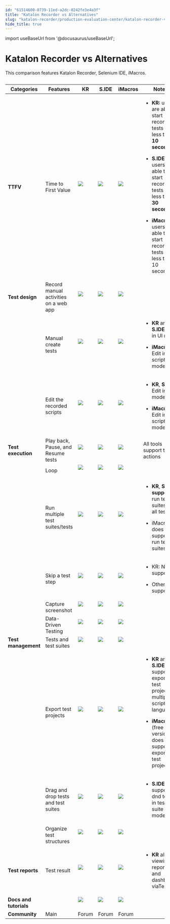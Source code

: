 ```yaml
---
id: "61514600-0739-11ed-a2dc-0242fe3e4a3f"
title: "Katalon Recorder vs Alternatives"
slug: "katalon-recorder/production-evaluation-center/katalon-recorder-vs-alternatives"
hide_title: true
---
```

import useBaseUrl from '@docusaurus/useBaseUrl';

  

# <a id="id" class="anchor_top_offset"/><a id="ariaid-title1" class="anchor_top_offset"/>Katalon Recorder vs Alternatives

  
    
<p xmlns="http://www.w3.org/1999/xhtml" className="p">This comparison features Katalon Recorder, Selenium IDE,   iMacros.</p> 
    
<table xmlns="http://www.w3.org/1999/xhtml" className="table"><caption /><thead className="thead">     <tr className>       <th className="entry anchor_top_offset" id="id__entry__1">         <strong className="ph b">Categories</strong>       </th>       <th className="entry anchor_top_offset" id="id__entry__2">         <strong className="ph b">Features</strong>       </th>       <th className="entry anchor_top_offset" id="id__entry__3">         <strong className="ph b">KR</strong>       </th>       <th className="entry anchor_top_offset" id="id__entry__4">         <strong className="ph b">S.IDE</strong>       </th>       <th className="entry anchor_top_offset" id="id__entry__5">         <strong className="ph b">iMacros</strong>       </th>       <th className="entry anchor_top_offset" id="id__entry__6">         <strong className="ph b">Notes</strong>       </th>     </tr>   </thead><tbody className="tbody">     <tr className>       <td className="entry" headers="id__entry__1 id__entry__2 id__entry__3 id__entry__4 id__entry__5 id__entry__6 ">         <strong className="ph b">TTFV</strong>       </td>       <td className="entry" headers="id__entry__1 id__entry__2 id__entry__3 id__entry__4 id__entry__5 id__entry__6 ">Time to First Value</td>       <td className="entry" headers="id__entry__1 id__entry__2 id__entry__3 id__entry__4 id__entry__5 id__entry__6 ">         <img className="image" src={useBaseUrl("https://raw.githubusercontent.com/katalon-studio/docs-images/master/katalon-recorder/docs/jtbd/katalon-recorder-vs-selenium-ide/image1.png")} /><br /><br />       </td>       <td className="entry" headers="id__entry__1 id__entry__2 id__entry__3 id__entry__4 id__entry__5 id__entry__6 ">         <img className="image" src={useBaseUrl("https://raw.githubusercontent.com/katalon-studio/docs-images/master/katalon-recorder/docs/jtbd/katalon-recorder-vs-selenium-ide/image2.png")} /><br /><br />       </td>       <td className="entry" headers="id__entry__1 id__entry__2 id__entry__3 id__entry__4 id__entry__5 id__entry__6 ">         <img className="image" src={useBaseUrl("https://raw.githubusercontent.com/katalon-studio/docs-images/master/katalon-recorder/docs/jtbd/katalon-recorder-vs-selenium-ide/image1.png")} /><br /><br />       </td>       <td className="entry" headers="id__entry__1 id__entry__2 id__entry__3 id__entry__4 id__entry__5 id__entry__6 ">         <ul className="ul">           <li className="li">             <p className="p">               <strong className="ph b">KR:</strong> users are able to start recording tests in               less than <strong className="ph b">10 seconds</strong>             </p>           </li>           <li className="li">             <p className="p">               <strong className="ph b">S.IDE:</strong> users are able to start recording tests               in less then <strong className="ph b">30 seconds</strong>             </p>           </li>           <li className="li">             <p className="p">               <strong className="ph b">iMacros:</strong> users are able to start recording               tests in less than 10 seconds</p>           </li>         </ul>       </td>     </tr>     <tr className>       <td className="entry" headers="id__entry__1 id__entry__2 id__entry__3 id__entry__4 id__entry__5 id__entry__6 ">         <strong className="ph b">Test design</strong>       </td>       <td className="entry" headers="id__entry__1 id__entry__2 id__entry__3 id__entry__4 id__entry__5 id__entry__6 ">Record manual activities on a web app</td>       <td className="entry" headers="id__entry__1 id__entry__2 id__entry__3 id__entry__4 id__entry__5 id__entry__6 ">         <img className="image" src={useBaseUrl("https://raw.githubusercontent.com/katalon-studio/docs-images/master/katalon-recorder/docs/jtbd/katalon-recorder-vs-selenium-ide/image1.png")} /><br /><br />       </td>       <td className="entry" headers="id__entry__1 id__entry__2 id__entry__3 id__entry__4 id__entry__5 id__entry__6 ">         <img className="image" src={useBaseUrl("https://raw.githubusercontent.com/katalon-studio/docs-images/master/katalon-recorder/docs/jtbd/katalon-recorder-vs-selenium-ide/image1.png")} /><br /><br />       </td>       <td className="entry" headers="id__entry__1 id__entry__2 id__entry__3 id__entry__4 id__entry__5 id__entry__6 ">         <img className="image" src={useBaseUrl("https://raw.githubusercontent.com/katalon-studio/docs-images/master/katalon-recorder/docs/jtbd/katalon-recorder-vs-selenium-ide/image1.png")} /><br /><br />       </td>       <td className="entry" headers="id__entry__1 id__entry__2 id__entry__3 id__entry__4 id__entry__5 id__entry__6 ">       </td></tr>     <tr className>       <td className="entry" headers="id__entry__1 id__entry__2 id__entry__3 id__entry__4 id__entry__5 id__entry__6 ">       </td><td className="entry" headers="id__entry__1 id__entry__2 id__entry__3 id__entry__4 id__entry__5 id__entry__6 ">Manual create tests</td>       <td className="entry" headers="id__entry__1 id__entry__2 id__entry__3 id__entry__4 id__entry__5 id__entry__6 ">         <img className="image" src={useBaseUrl("https://raw.githubusercontent.com/katalon-studio/docs-images/master/katalon-recorder/docs/jtbd/katalon-recorder-vs-selenium-ide/image1.png")} /><br /><br />       </td>       <td className="entry" headers="id__entry__1 id__entry__2 id__entry__3 id__entry__4 id__entry__5 id__entry__6 ">         <img className="image" src={useBaseUrl("https://raw.githubusercontent.com/katalon-studio/docs-images/master/katalon-recorder/docs/jtbd/katalon-recorder-vs-selenium-ide/image1.png")} /><br /><br />       </td>       <td className="entry" headers="id__entry__1 id__entry__2 id__entry__3 id__entry__4 id__entry__5 id__entry__6 ">         <img className="image" src={useBaseUrl("https://raw.githubusercontent.com/katalon-studio/docs-images/master/katalon-recorder/docs/jtbd/katalon-recorder-vs-selenium-ide/image1.png")} /><br /><br />       </td>       <td className="entry" headers="id__entry__1 id__entry__2 id__entry__3 id__entry__4 id__entry__5 id__entry__6 ">         <ul className="ul">           <li className="li">             <p className="p">               <strong className="ph b">KR</strong> and <strong className="ph b">S.IDE</strong>: Edit in UI               mode</p>           </li>           <li className="li">             <p className="p">               <strong className="ph b">iMacros</strong>: Edit in scripting mode</p>           </li>         </ul>       </td>     </tr>     <tr className>       <td className="entry" headers="id__entry__1 id__entry__2 id__entry__3 id__entry__4 id__entry__5 id__entry__6 ">       </td><td className="entry" headers="id__entry__1 id__entry__2 id__entry__3 id__entry__4 id__entry__5 id__entry__6 ">Edit the recorded scripts</td>       <td className="entry" headers="id__entry__1 id__entry__2 id__entry__3 id__entry__4 id__entry__5 id__entry__6 ">         <img className="image" src={useBaseUrl("https://raw.githubusercontent.com/katalon-studio/docs-images/master/katalon-recorder/docs/jtbd/katalon-recorder-vs-selenium-ide/image1.png")} /><br /><br />       </td>       <td className="entry" headers="id__entry__1 id__entry__2 id__entry__3 id__entry__4 id__entry__5 id__entry__6 ">         <img className="image" src={useBaseUrl("https://raw.githubusercontent.com/katalon-studio/docs-images/master/katalon-recorder/docs/jtbd/katalon-recorder-vs-selenium-ide/image1.png")} /><br /><br />       </td>       <td className="entry" headers="id__entry__1 id__entry__2 id__entry__3 id__entry__4 id__entry__5 id__entry__6 ">         <img className="image" src={useBaseUrl("https://raw.githubusercontent.com/katalon-studio/docs-images/master/katalon-recorder/docs/jtbd/katalon-recorder-vs-selenium-ide/image1.png")} /><br /><br />       </td>       <td className="entry" headers="id__entry__1 id__entry__2 id__entry__3 id__entry__4 id__entry__5 id__entry__6 ">         <ul className="ul">           <li className="li">             <p className="p">               <strong className="ph b">KR</strong>, <strong className="ph b">S.IDE</strong>: Edit in UI mode</p>           </li>           <li className="li">             <p className="p">               <strong className="ph b">iMacros</strong>: Edit in scripting mode</p>           </li>         </ul>       </td>     </tr>     <tr className>       <td className="entry" headers="id__entry__1 id__entry__2 id__entry__3 id__entry__4 id__entry__5 id__entry__6 ">         <strong className="ph b">Test execution</strong>       </td>       <td className="entry" headers="id__entry__1 id__entry__2 id__entry__3 id__entry__4 id__entry__5 id__entry__6 ">Play back, Pause, and Resume tests</td>       <td className="entry" headers="id__entry__1 id__entry__2 id__entry__3 id__entry__4 id__entry__5 id__entry__6 ">         <img className="image" src={useBaseUrl("https://raw.githubusercontent.com/katalon-studio/docs-images/master/katalon-recorder/docs/jtbd/katalon-recorder-vs-selenium-ide/image1.png")} /><br /><br />       </td>       <td className="entry" headers="id__entry__1 id__entry__2 id__entry__3 id__entry__4 id__entry__5 id__entry__6 ">         <img className="image" src={useBaseUrl("https://raw.githubusercontent.com/katalon-studio/docs-images/master/katalon-recorder/docs/jtbd/katalon-recorder-vs-selenium-ide/image1.png")} /><br /><br />       </td>       <td className="entry" headers="id__entry__1 id__entry__2 id__entry__3 id__entry__4 id__entry__5 id__entry__6 ">         <img className="image" src={useBaseUrl("https://raw.githubusercontent.com/katalon-studio/docs-images/master/katalon-recorder/docs/jtbd/katalon-recorder-vs-selenium-ide/image1.png")} /><br /><br />       </td>       <td className="entry" headers="id__entry__1 id__entry__2 id__entry__3 id__entry__4 id__entry__5 id__entry__6 ">All tools support these actions</td>     </tr>     <tr className>       <td className="entry" headers="id__entry__1 id__entry__2 id__entry__3 id__entry__4 id__entry__5 id__entry__6 ">       </td><td className="entry" headers="id__entry__1 id__entry__2 id__entry__3 id__entry__4 id__entry__5 id__entry__6 ">Loop</td>       <td className="entry" headers="id__entry__1 id__entry__2 id__entry__3 id__entry__4 id__entry__5 id__entry__6 ">         <img className="image" src={useBaseUrl("https://raw.githubusercontent.com/katalon-studio/docs-images/master/katalon-recorder/docs/jtbd/katalon-recorder-vs-selenium-ide/image1.png")} /><br /><br />       </td>       <td className="entry" headers="id__entry__1 id__entry__2 id__entry__3 id__entry__4 id__entry__5 id__entry__6 ">         <img className="image" src={useBaseUrl("https://raw.githubusercontent.com/katalon-studio/docs-images/master/katalon-recorder/docs/jtbd/katalon-recorder-vs-selenium-ide/image1.png")} /><br /><br />       </td>       <td className="entry" headers="id__entry__1 id__entry__2 id__entry__3 id__entry__4 id__entry__5 id__entry__6 ">         <img className="image" src={useBaseUrl("https://raw.githubusercontent.com/katalon-studio/docs-images/master/katalon-recorder/docs/jtbd/katalon-recorder-vs-selenium-ide/image1.png")} /><br /><br />       </td>       <td className="entry" headers="id__entry__1 id__entry__2 id__entry__3 id__entry__4 id__entry__5 id__entry__6 ">       </td></tr>     <tr className>       <td className="entry" headers="id__entry__1 id__entry__2 id__entry__3 id__entry__4 id__entry__5 id__entry__6 ">       </td><td className="entry" headers="id__entry__1 id__entry__2 id__entry__3 id__entry__4 id__entry__5 id__entry__6 ">Run multiple test suites/tests</td>       <td className="entry" headers="id__entry__1 id__entry__2 id__entry__3 id__entry__4 id__entry__5 id__entry__6 ">         <img className="image" src={useBaseUrl("https://raw.githubusercontent.com/katalon-studio/docs-images/master/katalon-recorder/docs/jtbd/katalon-recorder-vs-selenium-ide/image1.png")} /><br /><br />       </td>       <td className="entry" headers="id__entry__1 id__entry__2 id__entry__3 id__entry__4 id__entry__5 id__entry__6 ">         <img className="image" src={useBaseUrl("https://raw.githubusercontent.com/katalon-studio/docs-images/master/katalon-recorder/docs/jtbd/katalon-recorder-vs-selenium-ide/image1.png")} /><br /><br />       </td>       <td className="entry" headers="id__entry__1 id__entry__2 id__entry__3 id__entry__4 id__entry__5 id__entry__6 ">         <img className="image" src={useBaseUrl("https://raw.githubusercontent.com/katalon-studio/docs-images/master/katalon-recorder/docs/jtbd/katalon-recorder-vs-selenium-ide/image3.png")} /><br /><br />       </td>       <td className="entry" headers="id__entry__1 id__entry__2 id__entry__3 id__entry__4 id__entry__5 id__entry__6 ">         <ul className="ul">           <li className="li">             <p className="p">               <strong className="ph b">KR</strong>, <strong className="ph b">S.IDE</strong>               <strong className="ph b">support</strong> run test suites and all tests</p>           </li>           <li className="li">             <p className="p">iMacros does not support run test suites</p>           </li>         </ul>       </td>     </tr>     <tr className>       <td className="entry" headers="id__entry__1 id__entry__2 id__entry__3 id__entry__4 id__entry__5 id__entry__6 ">       </td><td className="entry" headers="id__entry__1 id__entry__2 id__entry__3 id__entry__4 id__entry__5 id__entry__6 ">Skip a test step</td>       <td className="entry" headers="id__entry__1 id__entry__2 id__entry__3 id__entry__4 id__entry__5 id__entry__6 ">         <img className="image" src={useBaseUrl("https://raw.githubusercontent.com/katalon-studio/docs-images/master/katalon-recorder/docs/jtbd/katalon-recorder-vs-selenium-ide/image3.png")} /><br /><br />       </td>       <td className="entry" headers="id__entry__1 id__entry__2 id__entry__3 id__entry__4 id__entry__5 id__entry__6 ">         <img className="image" src={useBaseUrl("https://raw.githubusercontent.com/katalon-studio/docs-images/master/katalon-recorder/docs/jtbd/katalon-recorder-vs-selenium-ide/image1.png")} /><br /><br />       </td>       <td className="entry" headers="id__entry__1 id__entry__2 id__entry__3 id__entry__4 id__entry__5 id__entry__6 ">         <img className="image" src={useBaseUrl("https://raw.githubusercontent.com/katalon-studio/docs-images/master/katalon-recorder/docs/jtbd/katalon-recorder-vs-selenium-ide/image1.png")} /><br /><br />       </td>       <td className="entry" headers="id__entry__1 id__entry__2 id__entry__3 id__entry__4 id__entry__5 id__entry__6 ">         <ul className="ul">           <li className="li">             <p className="p">KR: Not support</p>           </li>           <li className="li">             <p className="p">Others: support</p>           </li>         </ul>       </td>     </tr>     <tr className>       <td className="entry" headers="id__entry__1 id__entry__2 id__entry__3 id__entry__4 id__entry__5 id__entry__6 ">       </td><td className="entry" headers="id__entry__1 id__entry__2 id__entry__3 id__entry__4 id__entry__5 id__entry__6 ">Capture screenshot</td>       <td className="entry" headers="id__entry__1 id__entry__2 id__entry__3 id__entry__4 id__entry__5 id__entry__6 ">         <img className="image" src={useBaseUrl("https://raw.githubusercontent.com/katalon-studio/docs-images/master/katalon-recorder/docs/jtbd/katalon-recorder-vs-selenium-ide/image1.png")} /><br /><br />       </td>       <td className="entry" headers="id__entry__1 id__entry__2 id__entry__3 id__entry__4 id__entry__5 id__entry__6 ">         <img className="image" src={useBaseUrl("https://raw.githubusercontent.com/katalon-studio/docs-images/master/katalon-recorder/docs/jtbd/katalon-recorder-vs-selenium-ide/image3.png")} /><br /><br />       </td>       <td className="entry" headers="id__entry__1 id__entry__2 id__entry__3 id__entry__4 id__entry__5 id__entry__6 ">         <img className="image" src={useBaseUrl("https://raw.githubusercontent.com/katalon-studio/docs-images/master/katalon-recorder/docs/jtbd/katalon-recorder-vs-selenium-ide/image3.png")} /><br /><br />       </td>       <td className="entry" headers="id__entry__1 id__entry__2 id__entry__3 id__entry__4 id__entry__5 id__entry__6 ">       </td></tr>     <tr className>       <td className="entry" headers="id__entry__1 id__entry__2 id__entry__3 id__entry__4 id__entry__5 id__entry__6 ">       </td><td className="entry" headers="id__entry__1 id__entry__2 id__entry__3 id__entry__4 id__entry__5 id__entry__6 ">Data-Driven Testing</td>       <td className="entry" headers="id__entry__1 id__entry__2 id__entry__3 id__entry__4 id__entry__5 id__entry__6 ">         <img className="image" src={useBaseUrl("https://raw.githubusercontent.com/katalon-studio/docs-images/master/katalon-recorder/docs/jtbd/katalon-recorder-vs-selenium-ide/image1.png")} /><br /><br />       </td>       <td className="entry" headers="id__entry__1 id__entry__2 id__entry__3 id__entry__4 id__entry__5 id__entry__6 ">         <img className="image" src={useBaseUrl("https://raw.githubusercontent.com/katalon-studio/docs-images/master/katalon-recorder/docs/jtbd/katalon-recorder-vs-selenium-ide/image3.png")} /><br /><br />       </td>       <td className="entry" headers="id__entry__1 id__entry__2 id__entry__3 id__entry__4 id__entry__5 id__entry__6 ">         <img className="image" src={useBaseUrl("https://raw.githubusercontent.com/katalon-studio/docs-images/master/katalon-recorder/docs/jtbd/katalon-recorder-vs-selenium-ide/image3.png")} /><br /><br />       </td>       <td className="entry" headers="id__entry__1 id__entry__2 id__entry__3 id__entry__4 id__entry__5 id__entry__6 ">       </td></tr>     <tr className>       <td className="entry" headers="id__entry__1 id__entry__2 id__entry__3 id__entry__4 id__entry__5 id__entry__6 ">         <strong className="ph b">Test management</strong>       </td>       <td className="entry" headers="id__entry__1 id__entry__2 id__entry__3 id__entry__4 id__entry__5 id__entry__6 ">Tests and test suites</td>       <td className="entry" headers="id__entry__1 id__entry__2 id__entry__3 id__entry__4 id__entry__5 id__entry__6 ">         <img className="image" src={useBaseUrl("https://raw.githubusercontent.com/katalon-studio/docs-images/master/katalon-recorder/docs/jtbd/katalon-recorder-vs-selenium-ide/image1.png")} /><br /><br />       </td>       <td className="entry" headers="id__entry__1 id__entry__2 id__entry__3 id__entry__4 id__entry__5 id__entry__6 ">         <img className="image" src={useBaseUrl("https://raw.githubusercontent.com/katalon-studio/docs-images/master/katalon-recorder/docs/jtbd/katalon-recorder-vs-selenium-ide/image1.png")} /><br /><br />       </td>       <td className="entry" headers="id__entry__1 id__entry__2 id__entry__3 id__entry__4 id__entry__5 id__entry__6 ">         <img className="image" src={useBaseUrl("https://raw.githubusercontent.com/katalon-studio/docs-images/master/katalon-recorder/docs/jtbd/katalon-recorder-vs-selenium-ide/image1.png")} /><br /><br />       </td>       <td className="entry" headers="id__entry__1 id__entry__2 id__entry__3 id__entry__4 id__entry__5 id__entry__6 ">       </td></tr>     <tr className>       <td className="entry" headers="id__entry__1 id__entry__2 id__entry__3 id__entry__4 id__entry__5 id__entry__6 ">       </td><td className="entry" headers="id__entry__1 id__entry__2 id__entry__3 id__entry__4 id__entry__5 id__entry__6 ">Export test projects</td>       <td className="entry" headers="id__entry__1 id__entry__2 id__entry__3 id__entry__4 id__entry__5 id__entry__6 ">         <img className="image" src={useBaseUrl("https://raw.githubusercontent.com/katalon-studio/docs-images/master/katalon-recorder/docs/jtbd/katalon-recorder-vs-selenium-ide/image1.png")} /><br /><br />       </td>       <td className="entry" headers="id__entry__1 id__entry__2 id__entry__3 id__entry__4 id__entry__5 id__entry__6 ">         <img className="image" src={useBaseUrl("https://raw.githubusercontent.com/katalon-studio/docs-images/master/katalon-recorder/docs/jtbd/katalon-recorder-vs-selenium-ide/image1.png")} /><br /><br />       </td>       <td className="entry" headers="id__entry__1 id__entry__2 id__entry__3 id__entry__4 id__entry__5 id__entry__6 ">         <img className="image" src={useBaseUrl("https://raw.githubusercontent.com/katalon-studio/docs-images/master/katalon-recorder/docs/jtbd/katalon-recorder-vs-selenium-ide/image2.png")} /><br /><br />       </td>       <td className="entry" headers="id__entry__1 id__entry__2 id__entry__3 id__entry__4 id__entry__5 id__entry__6 ">         <ul className="ul">           <li className="li">             <p className="p">               <strong className="ph b">KR</strong> and <strong className="ph b">S.IDE</strong> support exporting               test projects to multiple scripting languages</p>           </li>           <li className="li">             <p className="p">               <strong className="ph b">iMacros</strong> (free version) does not support               exporting test projects.</p>           </li>         </ul>       </td>     </tr>     <tr className>       <td className="entry" headers="id__entry__1 id__entry__2 id__entry__3 id__entry__4 id__entry__5 id__entry__6 ">       </td><td className="entry" headers="id__entry__1 id__entry__2 id__entry__3 id__entry__4 id__entry__5 id__entry__6 ">Drag and drop tests and test suites</td>       <td className="entry" headers="id__entry__1 id__entry__2 id__entry__3 id__entry__4 id__entry__5 id__entry__6 ">         <img className="image" src={useBaseUrl("https://raw.githubusercontent.com/katalon-studio/docs-images/master/katalon-recorder/docs/jtbd/katalon-recorder-vs-selenium-ide/image1.png")} /><br /><br />       </td>       <td className="entry" headers="id__entry__1 id__entry__2 id__entry__3 id__entry__4 id__entry__5 id__entry__6 ">         <img className="image" src={useBaseUrl("https://raw.githubusercontent.com/katalon-studio/docs-images/master/katalon-recorder/docs/jtbd/katalon-recorder-vs-selenium-ide/image2.png")} /><br /><br />       </td>       <td className="entry" headers="id__entry__1 id__entry__2 id__entry__3 id__entry__4 id__entry__5 id__entry__6 ">         <img className="image" src={useBaseUrl("https://raw.githubusercontent.com/katalon-studio/docs-images/master/katalon-recorder/docs/jtbd/katalon-recorder-vs-selenium-ide/image1.png")} /><br /><br />       </td>       <td className="entry" headers="id__entry__1 id__entry__2 id__entry__3 id__entry__4 id__entry__5 id__entry__6 ">         <ul className="ul">           <li className="li">             <p className="p">               <strong className="ph b">S.IDE</strong> only supports dnd tests in test suite               view mode</p>           </li>         </ul>       </td>     </tr>     <tr className>       <td className="entry" headers="id__entry__1 id__entry__2 id__entry__3 id__entry__4 id__entry__5 id__entry__6 ">       </td><td className="entry" headers="id__entry__1 id__entry__2 id__entry__3 id__entry__4 id__entry__5 id__entry__6 ">Organize test structures</td>       <td className="entry" headers="id__entry__1 id__entry__2 id__entry__3 id__entry__4 id__entry__5 id__entry__6 ">         <img className="image" src={useBaseUrl("https://raw.githubusercontent.com/katalon-studio/docs-images/master/katalon-recorder/docs/jtbd/katalon-recorder-vs-selenium-ide/image1.png")} /><br /><br />       </td>       <td className="entry" headers="id__entry__1 id__entry__2 id__entry__3 id__entry__4 id__entry__5 id__entry__6 ">         <img className="image" src={useBaseUrl("https://raw.githubusercontent.com/katalon-studio/docs-images/master/katalon-recorder/docs/jtbd/katalon-recorder-vs-selenium-ide/image1.png")} /><br /><br />       </td>       <td className="entry" headers="id__entry__1 id__entry__2 id__entry__3 id__entry__4 id__entry__5 id__entry__6 ">         <img className="image" src={useBaseUrl("https://raw.githubusercontent.com/katalon-studio/docs-images/master/katalon-recorder/docs/jtbd/katalon-recorder-vs-selenium-ide/image1.png")} /><br /><br />       </td>       <td className="entry" headers="id__entry__1 id__entry__2 id__entry__3 id__entry__4 id__entry__5 id__entry__6 ">       </td></tr>     <tr className>       <td className="entry" headers="id__entry__1 id__entry__2 id__entry__3 id__entry__4 id__entry__5 id__entry__6 ">         <strong className="ph b">Test reports</strong>       </td>       <td className="entry" headers="id__entry__1 id__entry__2 id__entry__3 id__entry__4 id__entry__5 id__entry__6 ">Test result</td>       <td className="entry" headers="id__entry__1 id__entry__2 id__entry__3 id__entry__4 id__entry__5 id__entry__6 ">         <img className="image" src={useBaseUrl("https://raw.githubusercontent.com/katalon-studio/docs-images/master/katalon-recorder/docs/jtbd/katalon-recorder-vs-selenium-ide/image1.png")} /><br /><br />       </td>       <td className="entry" headers="id__entry__1 id__entry__2 id__entry__3 id__entry__4 id__entry__5 id__entry__6 ">         <img className="image" src={useBaseUrl("https://raw.githubusercontent.com/katalon-studio/docs-images/master/katalon-recorder/docs/jtbd/katalon-recorder-vs-selenium-ide/image1.png")} /><br /><br />       </td>       <td className="entry" headers="id__entry__1 id__entry__2 id__entry__3 id__entry__4 id__entry__5 id__entry__6 ">         <img className="image" src={useBaseUrl("https://raw.githubusercontent.com/katalon-studio/docs-images/master/katalon-recorder/docs/jtbd/katalon-recorder-vs-selenium-ide/image3.png")} /><br /><br />       </td>       <td className="entry" headers="id__entry__1 id__entry__2 id__entry__3 id__entry__4 id__entry__5 id__entry__6 ">         <ul className="ul">           <li className="li">             <p className="p">               <strong className="ph b">KR</strong> allows viewing reports and dashboard               viaTestOps</p>           </li>         </ul>       </td>     </tr>     <tr className>       <td className="entry" headers="id__entry__1 id__entry__2 id__entry__3 id__entry__4 id__entry__5 id__entry__6 ">         <strong className="ph b">Docs and tutorials</strong>       </td>       <td className="entry" headers="id__entry__1 id__entry__2 id__entry__3 id__entry__4 id__entry__5 id__entry__6 ">       </td><td className="entry" headers="id__entry__1 id__entry__2 id__entry__3 id__entry__4 id__entry__5 id__entry__6 ">         <img className="image" src={useBaseUrl("https://raw.githubusercontent.com/katalon-studio/docs-images/master/katalon-recorder/docs/jtbd/katalon-recorder-vs-selenium-ide/image1.png")} /><br /><br />       </td>       <td className="entry" headers="id__entry__1 id__entry__2 id__entry__3 id__entry__4 id__entry__5 id__entry__6 ">         <img className="image" src={useBaseUrl("https://raw.githubusercontent.com/katalon-studio/docs-images/master/katalon-recorder/docs/jtbd/katalon-recorder-vs-selenium-ide/image1.png")} /><br /><br />       </td>       <td className="entry" headers="id__entry__1 id__entry__2 id__entry__3 id__entry__4 id__entry__5 id__entry__6 ">         <img className="image" src={useBaseUrl("https://raw.githubusercontent.com/katalon-studio/docs-images/master/katalon-recorder/docs/jtbd/katalon-recorder-vs-selenium-ide/image1.png")} /><br /><br />       </td>       <td className="entry" headers="id__entry__1 id__entry__2 id__entry__3 id__entry__4 id__entry__5 id__entry__6 ">       </td></tr>     <tr className>       <td className="entry" headers="id__entry__1 id__entry__2 id__entry__3 id__entry__4 id__entry__5 id__entry__6 ">         <strong className="ph b">Community</strong>       </td>       <td className="entry" headers="id__entry__1 id__entry__2 id__entry__3 id__entry__4 id__entry__5 id__entry__6 ">Main</td>       <td className="entry" headers="id__entry__1 id__entry__2 id__entry__3 id__entry__4 id__entry__5 id__entry__6 ">Forum</td>       <td className="entry" headers="id__entry__1 id__entry__2 id__entry__3 id__entry__4 id__entry__5 id__entry__6 ">Forum</td>       <td className="entry" headers="id__entry__1 id__entry__2 id__entry__3 id__entry__4 id__entry__5 id__entry__6 ">Forum</td>       <td className="entry" headers="id__entry__1 id__entry__2 id__entry__3 id__entry__4 id__entry__5 id__entry__6 ">       </td></tr>   </tbody></table> 
  

